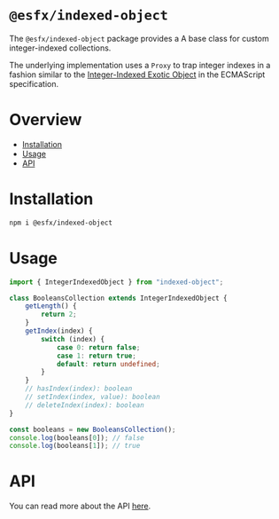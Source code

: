 # `@esfx/indexed-object`

The `@esfx/indexed-object` package provides a A base class for custom integer-indexed collections.

The underlying implementation uses a `Proxy` to trap integer indexes in a fashion similar to
the [Integer-Indexed Exotic Object](https://tc39.github.io/ecma262/#integer-indexed-exotic-object) 
in the ECMAScript specification.

# Overview

* [Installation](#installation)
* [Usage](#usage)
* [API](#api)

# Installation

```sh
npm i @esfx/indexed-object
```

# Usage

```ts
import { IntegerIndexedObject } from "indexed-object";

class BooleansCollection extends IntegerIndexedObject {
    getLength() {
        return 2;
    }
    getIndex(index) {
        switch (index) {
            case 0: return false;
            case 1: return true;
            default: return undefined;
        }
    }
    // hasIndex(index): boolean
    // setIndex(index, value): boolean
    // deleteIndex(index): boolean
}

const booleans = new BooleansCollection();
console.log(booleans[0]); // false
console.log(booleans[1]); // true
```

# API

You can read more about the API [here](https://esfx.js.org/esfx/api/indexed-object.html).
